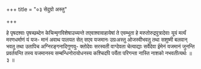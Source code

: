 +++
title = "०३ सेदुग्रो अस्तु"

+++

हे पृषदश्वाः पृषच्छब्देन केचिन्मृगविशेषाउच्यन्ते तएवाश्वावाहायेषां ते एवम्भूता हे मरुतोरुद्रपुत्रादेवाः यूयं मर्त्यं मरणधर्माणं यं यज- मानं अवाथ पालयत सेत् सएव यजमानः उग्रःअस्तु ओजस्वीभवतु तथा सशुष्मी बलवान् भवतु तथा उतापिच अग्निरङ्गनादिगुणयु- क्तोदेवः सरस्वती वाग्देवता चेत्याद्याः सर्वेदेवा ईमेनं यजमानं जुनन्ति प्रवर्तयन्ति तस्य यजमानस्य सम्बन्धिनोरायोधनस्य कश्चिदपि पर्येता परिगन्ता नास्ति नाशको नभवतीत्यर्थः ॥ ३ ॥